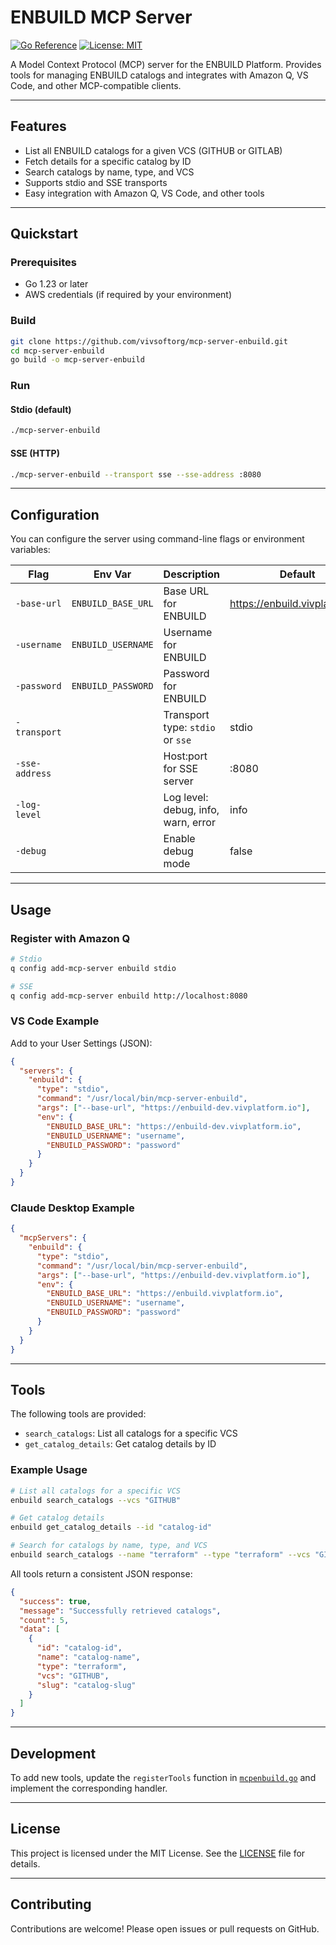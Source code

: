 # ENBUILD MCP Server

[![Go Reference](https://pkg.go.dev/badge/github.com/vivsoftorg/mcp-server-enbuild.svg)](https://pkg.go.dev/github.com/vivsoftorg/mcp-server-enbuild)
[![License: MIT](https://img.shields.io/badge/License-MIT-yellow.svg)](LICENSE)

A Model Context Protocol (MCP) server for the ENBUILD Platform. Provides tools for managing ENBUILD catalogs and integrates with Amazon Q, VS Code, and other MCP-compatible clients.

---

## Features

- List all ENBUILD catalogs for a given VCS (GITHUB or GITLAB)
- Fetch details for a specific catalog by ID
- Search catalogs by name, type, and VCS
- Supports stdio and SSE transports
- Easy integration with Amazon Q, VS Code, and other tools

---

## Quickstart

### Prerequisites

- Go 1.23 or later
- AWS credentials (if required by your environment)

### Build

```bash
git clone https://github.com/vivsoftorg/mcp-server-enbuild.git
cd mcp-server-enbuild
go build -o mcp-server-enbuild
```

### Run

#### Stdio (default)

```bash
./mcp-server-enbuild
```

#### SSE (HTTP)

```bash
./mcp-server-enbuild --transport sse --sse-address :8080
```

---

## Configuration

You can configure the server using command-line flags or environment variables:

| Flag            | Env Var              | Description                                   | Default                        |
|-----------------|---------------------|-----------------------------------------------|--------------------------------|
| `-base-url`     | `ENBUILD_BASE_URL`   | Base URL for ENBUILD                          | https://enbuild.vivplatform.io |
| `-username`     | `ENBUILD_USERNAME`   | Username for ENBUILD                          |                                |
| `-password`     | `ENBUILD_PASSWORD`   | Password for ENBUILD                          |                                |
| `-transport`    |                      | Transport type: `stdio` or `sse`              | stdio                          |
| `-sse-address`  |                      | Host:port for SSE server                      | :8080                          |
| `-log-level`    |                      | Log level: debug, info, warn, error           | info                           |
| `-debug`        |                      | Enable debug mode                             | false                          |

---

## Usage

### Register with Amazon Q

```bash
# Stdio
q config add-mcp-server enbuild stdio

# SSE
q config add-mcp-server enbuild http://localhost:8080
```

### VS Code Example

Add to your User Settings (JSON):

```json
{
  "servers": {
    "enbuild": {
      "type": "stdio",
      "command": "/usr/local/bin/mcp-server-enbuild",
      "args": ["--base-url", "https://enbuild-dev.vivplatform.io"],
      "env": {
        "ENBUILD_BASE_URL": "https://enbuild-dev.vivplatform.io",
        "ENBUILD_USERNAME": "username",
        "ENBUILD_PASSWORD": "password"
      }
    }
  }
}
```

### Claude Desktop Example

```json
{
  "mcpServers": {
    "enbuild": {
      "type": "stdio",
      "command": "/usr/local/bin/mcp-server-enbuild",
      "args": ["--base-url", "https://enbuild-dev.vivplatform.io"],
      "env": {
        "ENBUILD_BASE_URL": "https://enbuild.vivplatform.io",
        "ENBUILD_USERNAME": "username",
        "ENBUILD_PASSWORD": "password"
      }
    }
  }
}
```

---

## Tools

The following tools are provided:

- `search_catalogs`: List all catalogs for a specific VCS
- `get_catalog_details`: Get catalog details by ID

### Example Usage

```bash
# List all catalogs for a specific VCS
enbuild search_catalogs --vcs "GITHUB"

# Get catalog details
enbuild get_catalog_details --id "catalog-id"

# Search for catalogs by name, type, and VCS
enbuild search_catalogs --name "terraform" --type "terraform" --vcs "GITHUB"
```

All tools return a consistent JSON response:

```json
{
  "success": true,
  "message": "Successfully retrieved catalogs",
  "count": 5,
  "data": [
    {
      "id": "catalog-id",
      "name": "catalog-name",
      "type": "terraform",
      "vcs": "GITHUB",
      "slug": "catalog-slug"
    }
  ]
}
```

---

## Development

To add new tools, update the `registerTools` function in [`mcpenbuild.go`](mcpenbuild.go) and implement the corresponding handler.

---

## License

This project is licensed under the MIT License. See the [LICENSE](LICENSE) file for details.

---

## Contributing

Contributions are welcome! Please open issues or pull requests on GitHub.
